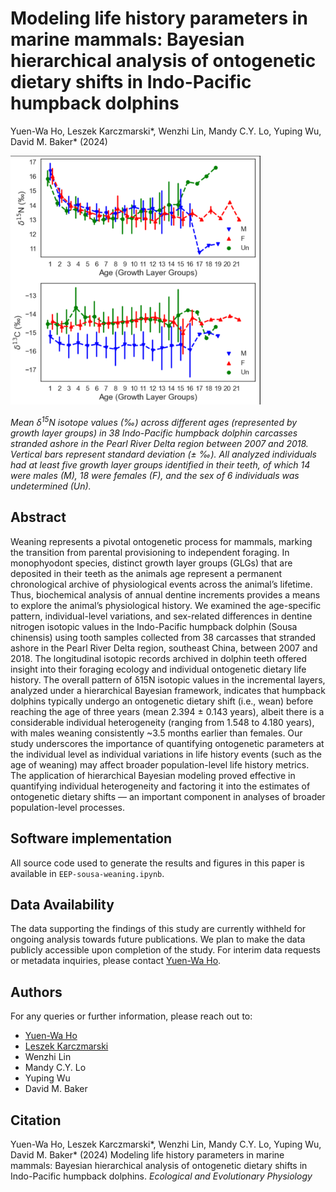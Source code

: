 # Modeling life history parameters in marine mammals: Bayesian hierarchical analysis of ontogenetic dietary shifts in Indo-Pacific humpback dolphins

Yuen-Wa Ho, Leszek Karczmarski\*, Wenzhi Lin, Mandy C.Y. Lo, Yuping Wu, David M. Baker\* (2024) 

[<img src="Figure.png" width="400"/>](Figure.png)

*Mean δ<sup>15</sup>N isotope values (‰) across different ages (represented by growth layer groups) in 38 Indo-Pacific humpback dolphin carcasses stranded ashore in the Pearl River Delta region between 2007 and 2018. Vertical bars represent standard deviation (± ‰). All analyzed individuals had at least five growth layer groups identified in their teeth, of which 14 were males (M), 18 were females (F), and the sex of 6 individuals was undetermined (Un).*

## Abstract
Weaning represents a pivotal ontogenetic process for mammals, marking the transition from parental provisioning to independent foraging.  In monophyodont species, distinct growth layer groups (GLGs) that are deposited in their teeth as the animals age represent a permanent chronological archive of physiological events across the animal’s lifetime.  Thus, biochemical analysis of annual dentine increments provides a means to explore the animal’s physiological history.  We examined the age-specific pattern, individual-level variations, and sex-related differences in dentine nitrogen isotopic values in the Indo-Pacific humpback dolphin (Sousa chinensis) using tooth samples collected from 38 carcasses that stranded ashore in the Pearl River Delta region, southeast China, between 2007 and 2018. The longitudinal isotopic records archived in dolphin teeth offered insight into their foraging ecology and individual ontogenetic dietary life history. The overall pattern of δ15N isotopic values in the incremental layers, analyzed under a hierarchical Bayesian framework, indicates that humpback dolphins typically undergo an ontogenetic dietary shift (i.e., wean) before reaching the age of three years (mean 2.394 ± 0.143 years), albeit there is a considerable individual heterogeneity (ranging from 1.548 to 4.180 years), with males weaning consistently ~3.5 months earlier than females. Our study underscores the importance of quantifying ontogenetic parameters at the individual level as individual variations in life history events (such as the age of weaning) may affect broader population-level life history metrics. The application of hierarchical Bayesian modeling proved effective in quantifying individual heterogeneity and factoring it into the estimates of ontogenetic dietary  shifts — an important component in analyses of broader population-level processes. 

## Software implementation
All source code used to generate the results and figures in this paper is available in `EEP-sousa-weaning.ipynb`.

## Data Availability
The data supporting the findings of this study are currently withheld for ongoing analysis towards future publications. We plan to make the data publicly accessible upon completion of the study. For interim data requests or metadata inquiries, please contact [Yuen-Wa Ho](mailto;hoyuenwa@cetacea-institute.org).

## Authors
For any queries or further information, please reach out to:
- [Yuen-Wa Ho](mailto:hoyuenwa@cetacea-institute.org)
- [Leszek Karczmarski](mailto:leszek@cetacea-institute.org)
- Wenzhi Lin 
- Mandy C.Y. Lo
- Yuping Wu
- David M. Baker

## Citation
Yuen-Wa Ho, Leszek Karczmarski\*, Wenzhi Lin, Mandy C.Y. Lo, Yuping Wu, David M. Baker\* (2024) Modeling life history parameters in marine mammals: Bayesian hierarchical analysis of ontogenetic dietary shifts in Indo-Pacific humpback dolphins. *Ecological and Evolutionary Physiology*